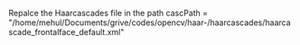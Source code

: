 Repalce the Haarcascades file in the path
cascPath = "/home/mehul/Documents/grive/codes/opencv/haar-/haarcascades/haarcascade_frontalface_default.xml"
